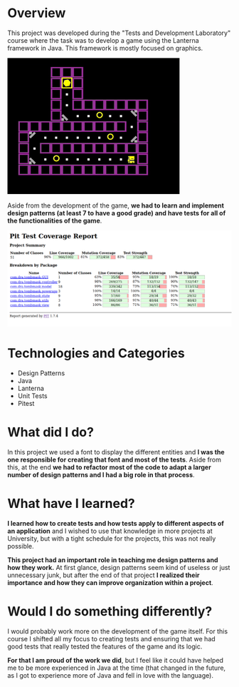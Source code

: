 # Overview

This project was developed during the "Tests and Development Laboratory" course where the task was to develop a game using the Lanterna framework in Java. This framework is mostly focused on graphics.

![simple-tomb-of-the-mask](../../assets/simple-tomb-of-the-mask.png)

Aside from the development of the game, **we had to learn and implement design patterns (at least 7 to have a good grade) and have tests for all of the functionalities of the game**.

![stotm-tests](../../assets/stotm-tests.png)


# Technologies and Categories

- Design Patterns
- Java
- Lanterna
- Unit Tests
- Pitest

# What did I do?

In this project we used a font to display the different entities and **I was the one responsible for creating that font and most of the tests**. Aside from this, at the end **we had to refactor most of the code to adapt a larger number of design patterns and I had a big role in that process**.

# What have I learned?

**I learned how to create tests and how tests apply to different aspects of an application** and I wished to use that knowledge in more projects at University, but with a tight schedule for the projects, this was not really possible.

**This project had an important role in teaching me design patterns and how they work.** At first glance, design patterns seem kind of useless or just unnecessary junk, but after the end of that project **I realized their importance and how they can improve organization within a project**.

# Would I do something differently?

I would probably work more on the development of the game itself. For this course I shifted all my focus to creating tests and ensuring that we had good tests that really tested the features of the game and its logic.

**For that I am proud of the work we did**, but I feel like it could have helped me to be more experienced in Java at the time (that changed in the future, as I got to experience more of Java and fell in love with the language).